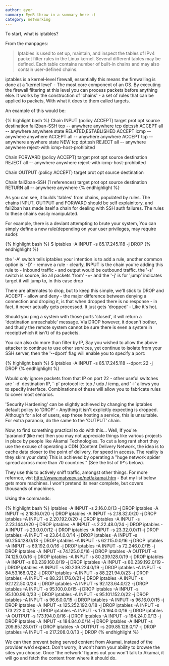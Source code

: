 ```yaml
---
author: eyer
summary: EyeR throw in a summary here :)
category: networking
---
```


To start, what is iptables?
 
From the manpages:
 
> Iptables is used to set up, maintain, and inspect the tables of IPv4 packet filter rules in the Linux kernel.  Several different tables may be defined. Each table contains number of built-in chains and may also contain user-defined chains.
 
iptables is a kernel-level firewall, essentially this means the firewalling is done at a 'kernel level' - The most core component of an OS. By executing the firewall filtering at this level you can process packets before anything else. It works by the construction of 'chains' - a set of rules that can be applied to packets, With what it does to them called targets.
 
An example of this would be:

{% highlight bash %}
Chain INPUT (policy ACCEPT)
	target     prot opt source               destination
	fail2ban-SSH  tcp  --  anywhere             anywhere            tcp dpt:ssh
	ACCEPT     all  --  anywhere             anywhere            state RELATED,ESTABLISHED
	ACCEPT     icmp --  anywhere             anywhere
	ACCEPT     all  --  anywhere             anywhere
	ACCEPT     tcp  --  anywhere             anywhere            state NEW tcp dpt:ssh
	REJECT     all  --  anywhere             anywhere            reject-with icmp-host-prohibited
 
Chain FORWARD (policy ACCEPT)
	target     prot opt source               destination
	REJECT     all  --  anywhere             anywhere            reject-with icmp-host-prohibited
 
Chain OUTPUT (policy ACCEPT)
	target     prot opt source               destination
 
Chain fail2ban-SSH (1 references)
	target     prot opt source               destination
	RETURN     all  --  anywhere             anywhere
{% endhighlight %}

As you can see, it builds 'tables' from chains, populated by rules.  The chains INPUT, OUTPUT and FORWARD should be self explainitory, and fail2ban has made itself a chain for dealing with SSH auth failures. The rules to these chains easily manipulated.
 
For example, there is a deviant attempting to brute your system, You can simply define a new rule(depending on your user privileges, may require sudo):

{% highlight bash %}
$ iptables -A INPUT -s 85.17.245.118 -j DROP
{% endhighlight %}

the '-A' switch tells iptables your intention is to add a rule, another common option is '-D' - remove a rule - clearly, INPUT is the chain you're adding this rule to - Inbound traffic - and output would be outbound traffic. the '-s' switch is source, So all packets 'from' -=- and the '-j' is for 'jump' indicates target it will jump to, in this case drop
 
There are alternates to drop, but to keep this simple, we'll stick to DROP and ACCEPT - allow and deny - the major difference between denying a connection and droping it, is that when dropped there is no response - in fact, it never actually gets processed. It just gets 'dropped' - Like it's hot.
 
Should you ping a system with those ports 'closed', it will return a 'destination unreachable' message. Via DROP however, it doesn't bother, and thusly the remote system cannot be sure there is even a system in receipt(which it isn't) of its packets.
 
You can also do more than filter by IP, Say you wished to allow the above attacker to continue to use other services, yet continue to isolate from your SSH server, then the '--dport' flag will enable you to specify a port:

{% highlight bash %}
$ iptables -A INPUT -s 85.17.245.118 --dport 22 -j DROP
{% endhighlight %}

Would *only* ignore packets from that IP on port 22 - other useful switches are '-d' destination IP, '-p' protocol ie: tcp  / udp  / icmp, and '-i' allows you to specify interface. Combinations of these will allow you to fabricate rules to cover most senarios.
 
'Security Hardening' can be slightly achieved by changing the iptables default policy to 'DROP' - Anything it isn't explicitly expecting is dropped. Although for a lot of users, esp those hosting a service, this is unsuitable. For extra paranoia, do the same to the 'OUTPUT' chain.

Now, to find something practical to do with this... Well, If you're 'paranoid'(like me) then you may not appreciate things like various projects in place by people like Akamai Technologies.  To cut a long rant short they use the excuse of operating a CDN (Content Delivery Network, the idea is to cache data closer to the point of delivery, for speed in access. The reality is they skim your data) This is achieved by operating a "huge network spider spread across more than 70 countries." (See the list of IP's below).

They use this to actively sniff traffic, amongst other things. For more refernce, vist http://www.matveev.se/net/akamai.htm - But my list below gets more machines. I won't pretend its near complete, but covers thousands of machines.
 
Using the commands:

{% highlight bash %}
iptables -A INPUT -s 2.16.0.0/13 -j DROP
iptables -A INPUT -s 2.18.16.0/20 -j DROP
iptables -A INPUT -s 2.18.32.0/20 -j DROP
iptables -A INPUT -s 2.20.192.0/20 -j DROP
iptables -A INPUT -s 2.23.144.0/20 -j DROP
iptables -A INPUT -s 2.22.48.0/24 -j DROP
iptables -A INPUT -s 23.0.0.0/12 -j DROP
iptables -A INPUT -s 23.32.0.0/11 -j DROP
iptables -A INPUT -s 23.64.0.0/14 -j DROP
iptables -A INPUT -s 60.254.128.0/18 -j DROP
iptables -A INPUT -s 62.115.0.0/16 -j DROP
iptables -A INPUT -s 69.192.0.0/16 -j DROP
iptables -A INPUT -s 72.246.0.0/15 -j DROP
iptables -A INPUT -s 74.125.0.0/16 -j DROP
iptables -A OUTPUT -s 74.125.0.0/16 -j DROP
iptables -A INPUT -s 80.239.128.0/19 -j DROP
iptables -A INPUT -s 80.239.160.0/19 -j DROP
iptables -A INPUT -s 80.239.192.0/19 -j DROP
iptables -A INPUT -s 80.239.224.0/19 -j DROP
iptables -A INPUT -s 84.53.168.0/22 -j DROP
iptables -A INPUT -s 88.221.94.0/23  -j DROP
iptables -A INPUT -s 88.221.176.0/21 -j DROP
iptables -A INPUT -s 92.122.50.0/24 -j DROP
iptables -A INPUT -s 92.123.64.0/22 -j DROP
iptables -A INPUT -s 95.100.0.0/15 -j DROP
iptables -A INPUT -s 95.100.96.0/23 -j DROP
iptables -A INPUT -s 95.101.152.0/22 -j DROP
iptables -A INPUT -s 96.6.0.0/15 -j DROP
iptables -A INPUT -s 96.16.0.0/15 -j DROP
iptables -A INPUT -s 125.252.192.0/18 -j DROP
iptables -A INPUT -s 173.222.0.0/15 -j DROP
iptables -A INPUT -s 173.194.0.0/16 -j DROP
iptables -A OUTPUT -s 173.194.0.0/16 -j DROP
iptables -A INPUT -s 184.24.0.0/13 -j DROP
iptables -A INPUT -s 184.84.0.0/14 -j DROP
iptables -A INPUT -s 209.85.128.0/17 -j DROP
iptables -A OUTPUT -s 209.85.128.0/17 -j DROP
iptables -A INPUT -s 217.208.0.0/13 -j DROP
{% endhighlight %}

We can then prevent being served content from Akamai, instead of the provider we'd expect. Don't worry, it won't harm your ability to browse the sites you choose. Once 'the network' figures out you won't talk to Akamai, it will go and fetch the content from where it should do.
